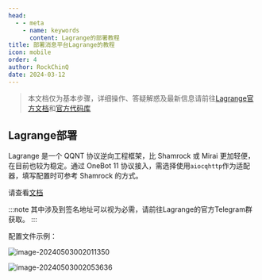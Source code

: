 ```yaml
---
head:
  - - meta
    - name: keywords
      content: Lagrange的部署教程
title: 部署消息平台Lagrange的教程
icon: mobile
order: 4
author: RockChinQ
date: 2024-03-12
---
```


> 本文档仅为基本步骤，详细操作、答疑解惑及最新信息请前往[Lagrange官方文档](https://lagrangedev.github.io/Lagrange.Doc/Lagrange.OneBot/Config/)和[官方代码库](https://github.com/LagrangeDev/Lagrange.Core)

## Lagrange部署

Lagrange 是一个 QQNT 协议逆向工程框架，比 Shamrock 或 Mirai 更加轻便，在目前也较为稳定。通过 OneBot 11 协议接入，需选择使用`aiocqhttp`作为适配器，填写配置时可参考 Shamrock 的方式。

请查看[文档](https://lagrangedev.github.io/Lagrange.Doc/Lagrange.OneBot/Config/)

:::note
其中涉及到签名地址可以视为必需，请前往Lagrange的官方Telegram群获取。
:::

配置文件示例：

![image-20240503002011350](https://cos.thelazy.cn/pictures/202405030020431.png)

![image-20240503002053636](https://cos.thelazy.cn/pictures/202405030020679.png)